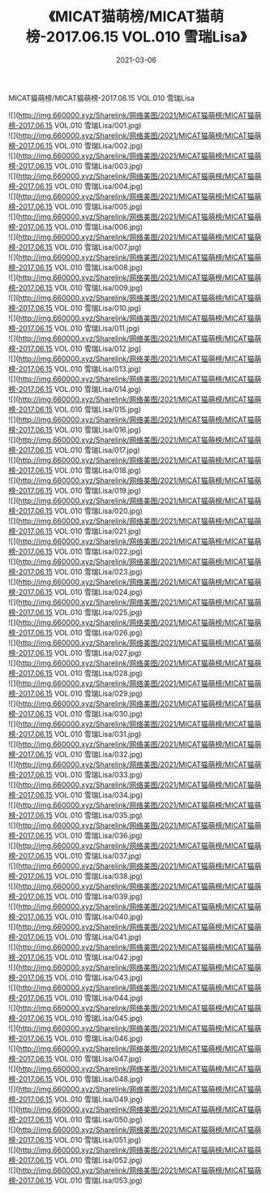 ﻿---
layout: post
title:  《MICAT猫萌榜/MICAT猫萌榜-2017.06.15 VOL.010 雪瑞Lisa》
date:   2021-03-06
img: http://img.660000.xyz/Sharelink/网络美图/2021/MICAT猫萌榜/MICAT猫萌榜-2017.06.15 VOL.010 雪瑞Lisa/000.jpg
categories: [美女, 清纯, 唯美]
---

MICAT猫萌榜/MICAT猫萌榜-2017.06.15 VOL.010 雪瑞Lisa

 ![](http://img.660000.xyz/Sharelink/网络美图/2021/MICAT猫萌榜/MICAT猫萌榜-2017.06.15 VOL.010 雪瑞Lisa/001.jpg) <br>![](http://img.660000.xyz/Sharelink/网络美图/2021/MICAT猫萌榜/MICAT猫萌榜-2017.06.15 VOL.010 雪瑞Lisa/002.jpg) <br>![](http://img.660000.xyz/Sharelink/网络美图/2021/MICAT猫萌榜/MICAT猫萌榜-2017.06.15 VOL.010 雪瑞Lisa/003.jpg) <br>![](http://img.660000.xyz/Sharelink/网络美图/2021/MICAT猫萌榜/MICAT猫萌榜-2017.06.15 VOL.010 雪瑞Lisa/004.jpg) <br>![](http://img.660000.xyz/Sharelink/网络美图/2021/MICAT猫萌榜/MICAT猫萌榜-2017.06.15 VOL.010 雪瑞Lisa/005.jpg) <br>![](http://img.660000.xyz/Sharelink/网络美图/2021/MICAT猫萌榜/MICAT猫萌榜-2017.06.15 VOL.010 雪瑞Lisa/006.jpg) <br>![](http://img.660000.xyz/Sharelink/网络美图/2021/MICAT猫萌榜/MICAT猫萌榜-2017.06.15 VOL.010 雪瑞Lisa/007.jpg) <br>![](http://img.660000.xyz/Sharelink/网络美图/2021/MICAT猫萌榜/MICAT猫萌榜-2017.06.15 VOL.010 雪瑞Lisa/008.jpg) <br>![](http://img.660000.xyz/Sharelink/网络美图/2021/MICAT猫萌榜/MICAT猫萌榜-2017.06.15 VOL.010 雪瑞Lisa/009.jpg) <br>![](http://img.660000.xyz/Sharelink/网络美图/2021/MICAT猫萌榜/MICAT猫萌榜-2017.06.15 VOL.010 雪瑞Lisa/010.jpg) <br>![](http://img.660000.xyz/Sharelink/网络美图/2021/MICAT猫萌榜/MICAT猫萌榜-2017.06.15 VOL.010 雪瑞Lisa/011.jpg) <br>![](http://img.660000.xyz/Sharelink/网络美图/2021/MICAT猫萌榜/MICAT猫萌榜-2017.06.15 VOL.010 雪瑞Lisa/012.jpg) <br>![](http://img.660000.xyz/Sharelink/网络美图/2021/MICAT猫萌榜/MICAT猫萌榜-2017.06.15 VOL.010 雪瑞Lisa/013.jpg) <br>![](http://img.660000.xyz/Sharelink/网络美图/2021/MICAT猫萌榜/MICAT猫萌榜-2017.06.15 VOL.010 雪瑞Lisa/014.jpg) <br>![](http://img.660000.xyz/Sharelink/网络美图/2021/MICAT猫萌榜/MICAT猫萌榜-2017.06.15 VOL.010 雪瑞Lisa/015.jpg) <br>![](http://img.660000.xyz/Sharelink/网络美图/2021/MICAT猫萌榜/MICAT猫萌榜-2017.06.15 VOL.010 雪瑞Lisa/016.jpg) <br>![](http://img.660000.xyz/Sharelink/网络美图/2021/MICAT猫萌榜/MICAT猫萌榜-2017.06.15 VOL.010 雪瑞Lisa/017.jpg) <br>![](http://img.660000.xyz/Sharelink/网络美图/2021/MICAT猫萌榜/MICAT猫萌榜-2017.06.15 VOL.010 雪瑞Lisa/018.jpg) <br>![](http://img.660000.xyz/Sharelink/网络美图/2021/MICAT猫萌榜/MICAT猫萌榜-2017.06.15 VOL.010 雪瑞Lisa/019.jpg) <br>![](http://img.660000.xyz/Sharelink/网络美图/2021/MICAT猫萌榜/MICAT猫萌榜-2017.06.15 VOL.010 雪瑞Lisa/020.jpg) <br>![](http://img.660000.xyz/Sharelink/网络美图/2021/MICAT猫萌榜/MICAT猫萌榜-2017.06.15 VOL.010 雪瑞Lisa/021.jpg) <br>![](http://img.660000.xyz/Sharelink/网络美图/2021/MICAT猫萌榜/MICAT猫萌榜-2017.06.15 VOL.010 雪瑞Lisa/022.jpg) <br>![](http://img.660000.xyz/Sharelink/网络美图/2021/MICAT猫萌榜/MICAT猫萌榜-2017.06.15 VOL.010 雪瑞Lisa/023.jpg) <br>![](http://img.660000.xyz/Sharelink/网络美图/2021/MICAT猫萌榜/MICAT猫萌榜-2017.06.15 VOL.010 雪瑞Lisa/024.jpg) <br>![](http://img.660000.xyz/Sharelink/网络美图/2021/MICAT猫萌榜/MICAT猫萌榜-2017.06.15 VOL.010 雪瑞Lisa/025.jpg) <br>![](http://img.660000.xyz/Sharelink/网络美图/2021/MICAT猫萌榜/MICAT猫萌榜-2017.06.15 VOL.010 雪瑞Lisa/026.jpg) <br>![](http://img.660000.xyz/Sharelink/网络美图/2021/MICAT猫萌榜/MICAT猫萌榜-2017.06.15 VOL.010 雪瑞Lisa/027.jpg) <br>![](http://img.660000.xyz/Sharelink/网络美图/2021/MICAT猫萌榜/MICAT猫萌榜-2017.06.15 VOL.010 雪瑞Lisa/028.jpg) <br>![](http://img.660000.xyz/Sharelink/网络美图/2021/MICAT猫萌榜/MICAT猫萌榜-2017.06.15 VOL.010 雪瑞Lisa/029.jpg) <br>![](http://img.660000.xyz/Sharelink/网络美图/2021/MICAT猫萌榜/MICAT猫萌榜-2017.06.15 VOL.010 雪瑞Lisa/030.jpg) <br>![](http://img.660000.xyz/Sharelink/网络美图/2021/MICAT猫萌榜/MICAT猫萌榜-2017.06.15 VOL.010 雪瑞Lisa/031.jpg) <br>![](http://img.660000.xyz/Sharelink/网络美图/2021/MICAT猫萌榜/MICAT猫萌榜-2017.06.15 VOL.010 雪瑞Lisa/032.jpg) <br>![](http://img.660000.xyz/Sharelink/网络美图/2021/MICAT猫萌榜/MICAT猫萌榜-2017.06.15 VOL.010 雪瑞Lisa/033.jpg) <br>![](http://img.660000.xyz/Sharelink/网络美图/2021/MICAT猫萌榜/MICAT猫萌榜-2017.06.15 VOL.010 雪瑞Lisa/034.jpg) <br>![](http://img.660000.xyz/Sharelink/网络美图/2021/MICAT猫萌榜/MICAT猫萌榜-2017.06.15 VOL.010 雪瑞Lisa/035.jpg) <br>![](http://img.660000.xyz/Sharelink/网络美图/2021/MICAT猫萌榜/MICAT猫萌榜-2017.06.15 VOL.010 雪瑞Lisa/036.jpg) <br>![](http://img.660000.xyz/Sharelink/网络美图/2021/MICAT猫萌榜/MICAT猫萌榜-2017.06.15 VOL.010 雪瑞Lisa/037.jpg) <br>![](http://img.660000.xyz/Sharelink/网络美图/2021/MICAT猫萌榜/MICAT猫萌榜-2017.06.15 VOL.010 雪瑞Lisa/038.jpg) <br>![](http://img.660000.xyz/Sharelink/网络美图/2021/MICAT猫萌榜/MICAT猫萌榜-2017.06.15 VOL.010 雪瑞Lisa/039.jpg) <br>![](http://img.660000.xyz/Sharelink/网络美图/2021/MICAT猫萌榜/MICAT猫萌榜-2017.06.15 VOL.010 雪瑞Lisa/040.jpg) <br>![](http://img.660000.xyz/Sharelink/网络美图/2021/MICAT猫萌榜/MICAT猫萌榜-2017.06.15 VOL.010 雪瑞Lisa/041.jpg) <br>![](http://img.660000.xyz/Sharelink/网络美图/2021/MICAT猫萌榜/MICAT猫萌榜-2017.06.15 VOL.010 雪瑞Lisa/042.jpg) <br>![](http://img.660000.xyz/Sharelink/网络美图/2021/MICAT猫萌榜/MICAT猫萌榜-2017.06.15 VOL.010 雪瑞Lisa/043.jpg) <br>![](http://img.660000.xyz/Sharelink/网络美图/2021/MICAT猫萌榜/MICAT猫萌榜-2017.06.15 VOL.010 雪瑞Lisa/044.jpg) <br>![](http://img.660000.xyz/Sharelink/网络美图/2021/MICAT猫萌榜/MICAT猫萌榜-2017.06.15 VOL.010 雪瑞Lisa/045.jpg) <br>![](http://img.660000.xyz/Sharelink/网络美图/2021/MICAT猫萌榜/MICAT猫萌榜-2017.06.15 VOL.010 雪瑞Lisa/046.jpg) <br>![](http://img.660000.xyz/Sharelink/网络美图/2021/MICAT猫萌榜/MICAT猫萌榜-2017.06.15 VOL.010 雪瑞Lisa/047.jpg) <br>![](http://img.660000.xyz/Sharelink/网络美图/2021/MICAT猫萌榜/MICAT猫萌榜-2017.06.15 VOL.010 雪瑞Lisa/048.jpg) <br>![](http://img.660000.xyz/Sharelink/网络美图/2021/MICAT猫萌榜/MICAT猫萌榜-2017.06.15 VOL.010 雪瑞Lisa/049.jpg) <br>![](http://img.660000.xyz/Sharelink/网络美图/2021/MICAT猫萌榜/MICAT猫萌榜-2017.06.15 VOL.010 雪瑞Lisa/050.jpg) <br>![](http://img.660000.xyz/Sharelink/网络美图/2021/MICAT猫萌榜/MICAT猫萌榜-2017.06.15 VOL.010 雪瑞Lisa/051.jpg) <br>![](http://img.660000.xyz/Sharelink/网络美图/2021/MICAT猫萌榜/MICAT猫萌榜-2017.06.15 VOL.010 雪瑞Lisa/052.jpg) <br>![](http://img.660000.xyz/Sharelink/网络美图/2021/MICAT猫萌榜/MICAT猫萌榜-2017.06.15 VOL.010 雪瑞Lisa/053.jpg) <br>